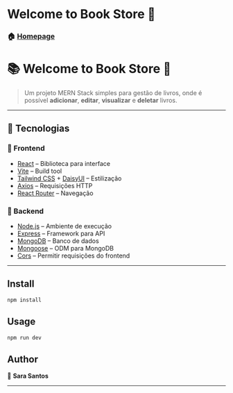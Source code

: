 # Welcome to Book Store 👋

### 🏠 [Homepage](Home.jsx)

# 📚 Welcome to Book Store 👋

> Um projeto MERN Stack simples para gestão de livros, onde é possível **adicionar**, **editar**, **visualizar** e **deletar** livros.

---

## 🚀 Tecnologias

### 🔹 Frontend
- [React](https://react.dev/) – Biblioteca para interface
- [Vite](https://vitejs.dev/) – Build tool
- [Tailwind CSS](https://tailwindcss.com/) + [DaisyUI](https://daisyui.com/) – Estilização
- [Axios](https://axios-http.com/) – Requisições HTTP
- [React Router](https://reactrouter.com/) – Navegação

### 🔹 Backend
- [Node.js](https://nodejs.org/) – Ambiente de execução
- [Express](https://expressjs.com/) – Framework para API
- [MongoDB](https://www.mongodb.com/) – Banco de dados
- [Mongoose](https://mongoosejs.com/) – ODM para MongoDB
- [Cors](https://www.npmjs.com/package/cors) – Permitir requisições do frontend

---

## Install

```sh
npm install
```

## Usage

```sh
npm run dev
```

## Author

👤 **Sara Santos**


***
